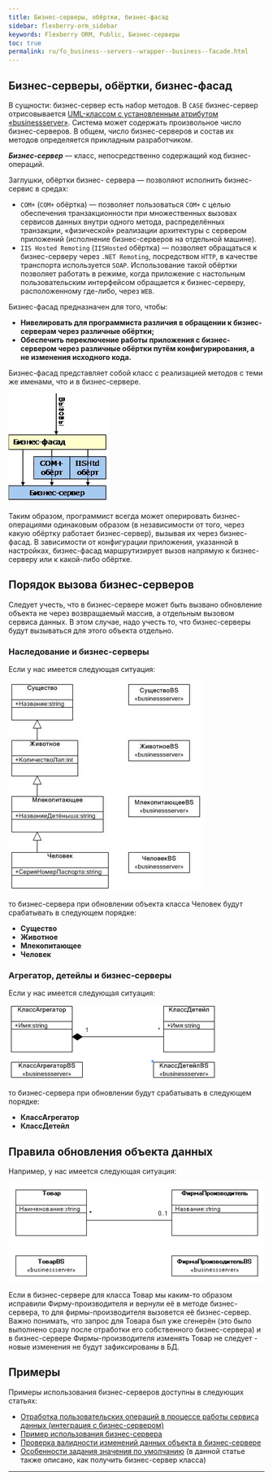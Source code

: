 ```yaml
---
title: Бизнес-серверы, обёртки, бизнес-фасад
sidebar: flexberry-orm_sidebar
keywords: Flexberry ORM, Public, Бизнес-серверы
toc: true
permalink: ru/fo_business--servers--wrapper--business--facade.html
---
```

## Бизнес-серверы, обёртки, бизнес-фасад
В сущности: бизнес-сервер есть набор методов. В `CASE` бизнес-сервер отрисовывается [UML-классом с установленным атрибутом «businessserver»](business-servers.html). Система может содержать произвольное число бизнес-серверов. В общем, число бизнес-серверов и состав их методов определяется прикладным разработчиком.


***Бизнес-сервер*** — класс, непосредственно содержащий код бизнес-операций.

Заглушки, обёртки бизнес- сервера — позволяют исполнить бизнес-сервис в средах:

*	`COM+` (`COM+` обёртка) — позволяет пользоваться `COM+` с целью обеспечения транзакционности при множественных вызовах сервисов данных внутри одного метода, распределённых транзакции, «физической» реализации архитектуры с сервером приложений (исполнение бизнес-серверов на отдельной машине).
*	`IIS Hosted Remoting` (`IISHosted` обёртка) — позволяет обращаться к бизнес-серверу через `.NET Remoting`, посредством `HTTP`, в качестве транспорта используется `SOAP`. Использование такой обёртки позволяет работать в режиме, когда приложение с настольным пользовательским интерфейсом обращается к бизнес-серверу, расположенному где-либо, через `WEB`.

Бизнес-фасад предназначен для того, чтобы:

*	**Нивелировать для программиста различия в обращении к бизнес-серверам через различные обёртки;**
*	**Обеспечить переключение работы приложения с бизнес-сервером через различные обёртки путём конфигурирования, а не изменения исходного кода.**

Бизнес-фасад представляет собой класс с реализацией методов с теми же именами, что и в бизнес-сервере.

![](/images/pages/products/flexberry-orm/primer9.jpg)

Таким образом, программист всегда может оперировать бизнес-операциями одинаковым образом (в независимости от того, через какую обёртку работает бизнес-сервер), вызывая их через бизнес-фасад. В зависимости от конфигурации приложения, указанной в настройках, бизнес-фасад маршрутизирует вызов напрямую к бизнес-серверу или к какой-либо обёртке.

## Порядок вызова бизнес-серверов
Следует учесть, что в бизнес-сервере может быть вызвано обновление объекта не через возвращаемый массив, а отдельным вызовом сервиса данных. В этом случае, надо учесть то, что бизнес-серверы будут вызываться для этого объекта отдельно.

### Наследование и бизнес-серверы
Если у нас имеется следующая ситуация:

![](/images/pages/products/flexberry-orm/BSHierarchy.JPG)

то бизнес-сервера при обновлении объекта класса Человек будут срабатывать в следующем порядке: 

* **Существо**
* **Животное**
* **Млекопитающее**
* **Человек**

### Агрегатор, детейлы и бизнес-серверы
Если у нас имеется следующая ситуация:

![](/images/pages/products/flexberry-orm/AgregatorDetailAtBS.png)

то бизнес-сервера при обновлении будут срабатывать в следующем порядке:

* **КлассАгрегатор**
* **КлассДетейл**

## Правила обновления объекта данных
Например, у нас имеется следующая ситуация:

![](/images/pages/products/flexberry-orm/BusinesServerMasters.GIF)

Если в бизнес-сервере для класса Товар мы каким-то образом исправили Фирму-производителя и вернули её в методе бизнес-сервера, то для фирмы-производителя вызовется её бизнес-сервер. Важно понимать, что запрос для Товара был уже сгенерён (это было выполнено сразу после отработки его собственного бизнес-сервера) и в бизнес-сервере Фирмы-производителя изменять Товар не следует - новые изменения не будут зафиксированы в БД.


## Примеры
Примеры использования бизнес-серверов доступны в следующих статьях:

* [Отработка пользовательских операций в процессе работы сервиса данных (интеграция с бизнес-сервером)](otrabotka-polzovatelskih-operacii-v-processe-raboty-servisa-dannyh-integraciya-s-biznes-serverom.html)
* [Пример использования бизнес-сервера](b-s-example.html)
* [Проверка валидности изменений данных объекта в бизнес-сервере](b-s-change-data-check.html)
* [Особенности задания значения по умолчанию](features-of-dafault-value-assignment.html) (в данной статье также описано, как получить бизнес-сервер класса)

----
